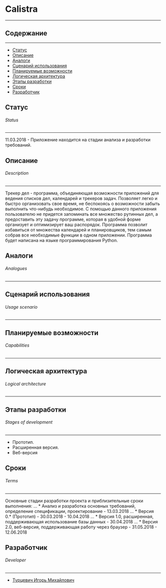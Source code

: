# Calistra
---

## Содержание
---
* [Статус](#markdown-header-status)
* [Описание](#markdown-header-description)
* [Аналоги](#markdown-header-analogues)
* [Сценарий использования](#markdown-header-usage-scenario)
* [Планируемые возможности](#markdown-header-capabilities)
* [Логическая архитектура](#markdown-header-logical-architecture)
* [Этапы разработки](#markdown-header-stages-of-development)
* [Сроки](#markdown-header-terms)
* [Разработчик](#markdown-header-developer)

## Статус
###### Status
---
11.03.2018 - Приложение находится на стадии анализа и разработки требований.

## Описание
###### Description
---
Трекер дел - программа, объединяющая возможности приложений для ведения списков дел, календарей и трекеров задач. Позволяет легко и быстро организовать свое время, не беспокоясь о возможности забыть выполнить что-нибудь необходимое. С помощью данного приложения пользователю не придется запоминать все множество рутинных дел, а предоставить эту задачу программе, которая в удобной форме организует и оптимизирует ваш распорядок. Программа позволит избавиться от множества календарей и планировщиков, тем самым собрав все необходимые функции в одном приложении.
Программа будет написана на языке программирования Python. 


## Аналоги
###### Analogues
---



## Сценарий использования
###### Usage scenario
---

## Планируемые возможности
###### Capabilities
---

## Логическая архитектура
###### Logical architecture
---


## Этапы разработки
###### Stages of development
---
* Прототип.
* Расширенная версия.
* Веб-версия

## Сроки
###### Terms
---
Основные стадии разработки проекта и приблизительные сроки выполнения:
... * Анализ и разработка основных требований, определение спецификации, проектирование \- 13.03.2018
... * Версия 0.\* (Прототип) \- 30.03.2018 \- 10.04.2018 
... * Версия 1.0, расширенная, поддерживающая использование базы данных \- 30.04.2018
... * Версия 2.0, веб-версия, поддерживающая работу через браузер \- 31.05.2018 \- 12.06.2018

## Разработчик
###### Developer
---
* [Турцевич Игорь Михайлович](https://vk.com/id159611893) 
